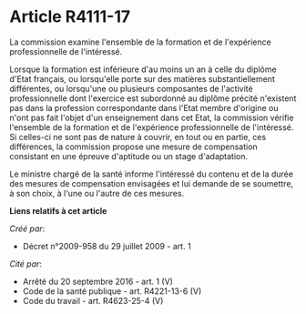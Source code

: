 # Article R4111-17

La commission examine l'ensemble de la formation et de l'expérience professionnelle de l'intéressé. 

Lorsque la formation est inférieure d'au moins un an à celle du diplôme d'Etat français, ou lorsqu'elle porte sur des
matières substantiellement différentes, ou lorsqu'une ou plusieurs composantes de l'activité professionnelle dont l'exercice
est subordonné au diplôme précité n'existent pas dans la profession correspondante dans l'Etat membre d'origine ou n'ont pas
fait l'objet d'un enseignement dans cet Etat, la commission vérifie l'ensemble de la formation et de l'expérience
professionnelle de l'intéressé. Si celles-ci ne sont pas de nature à couvrir, en tout ou en partie, ces différences, la
commission propose une mesure de compensation consistant en une épreuve d'aptitude ou un stage d'adaptation. 

Le ministre chargé de la santé informe l'intéressé du contenu et de la durée des mesures de compensation envisagées et lui
demande de se soumettre, à son choix, à l'une ou l'autre de ces mesures.

**Liens relatifs à cet article**

_Créé par_:

  - Décret n°2009-958 du 29 juillet 2009 - art. 1

_Cité par_:

  - Arrêté du 20 septembre 2016 - art. 1 (V)
  - Code de la santé publique - art. R4221-13-6 (V)
  - Code du travail - art. R4623-25-4 (V)
